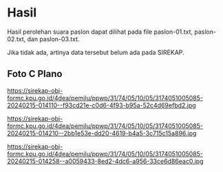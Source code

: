 # Hasil

Hasil perolehan suara paslon dapat dilihat pada file paslon-01.txt, paslon-02.txt, dan paslon-03.txt.

Jika tidak ada, artinya data tersebut belum ada pada SIREKAP.

## Foto C Plano

https://sirekap-obj-formc.kpu.go.id/4dea/pemilu/ppwp/31/74/05/10/05/3174051005085-20240215-014110--f93cd21e-c0d6-4f93-b95a-52c4d69efbd2.jpg

https://sirekap-obj-formc.kpu.go.id/4dea/pemilu/ppwp/31/74/05/10/05/3174051005085-20240215-014210--2bb1e53e-dd20-4619-b4a5-3c715c15a896.jpg

https://sirekap-obj-formc.kpu.go.id/4dea/pemilu/ppwp/31/74/05/10/05/3174051005085-20240215-014258--a0059433-8ed2-4dc6-a956-33ce6d86eac0.jpg
